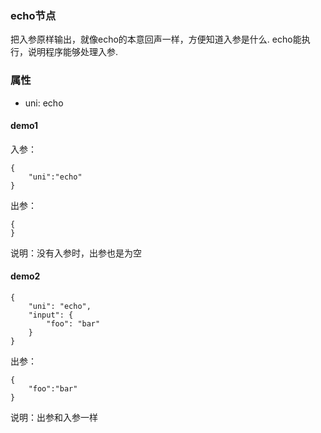 ### echo节点

把入参原样输出，就像echo的本意回声一样，方便知道入参是什么.
echo能执行，说明程序能够处理入参.

### 属性

- uni: echo

#### demo1

入参：

```
{
    "uni":"echo"
}
```

出参：

```
{
}
```

说明：没有入参时，出参也是为空

#### demo2

```
{
    "uni": "echo",
    "input": {
        "foo": "bar"
    }
}
```

出参：

```
{
	"foo":"bar"
}
```

说明：出参和入参一样